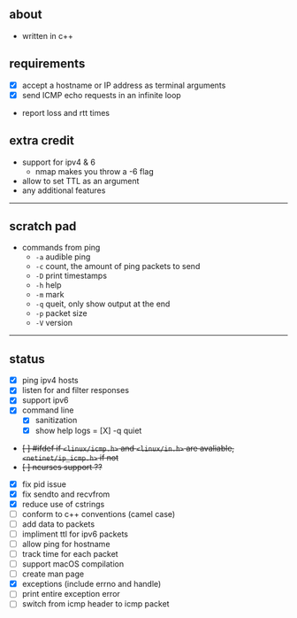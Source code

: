 ## about
- written in c++
## requirements
- [X] accept a hostname or IP address as terminal arguments
- [X] send ICMP echo requests in an infinite loop
- report loss and rtt times
## extra credit
- support for ipv4 & 6
    - nmap makes you throw a -6 flag
- allow to set TTL as an argument
- any additional features
---
## scratch pad
- commands from ping
    - `-a` audible ping
    - `-c` count, the amount of ping packets to send
    - `-D` print timestamps
    - `-h` help
    - `-m` mark
    - `-q` queit, only show output at the end
    - `-p` packet size
    - `-V` version
---
## status
- [X] ping ipv4 hosts
- [X] listen for and filter responses
- [X] support ipv6
- [X] command line
    - [X] sanitization
    - [X] show help logs
    = [X] -q quiet
- ~~[ ] #ifdef if `<linux/icmp.h>` and `<linux/in.h>` are avaliable, `<netinet/ip_icmp.h>` if not~~
- ~~[ ] ncurses support ??~~
- [X] fix pid issue
- [X] fix sendto and recvfrom
- [X] reduce use of cstrings
- [ ] conform to c++ conventions (camel case)
- [ ] add data to packets
- [ ] impliment ttl for ipv6 packets
- [ ] allow ping for hostname
- [ ] track time for each packet
- [ ] support macOS compilation
- [ ] create man page
- [X] exceptions (include errno and handle)
- [ ] print entire exception error
- [ ] switch from icmp header to icmp packet
